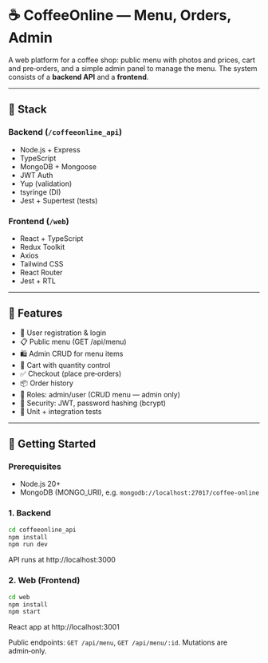 # ☕ CoffeeOnline — Menu, Orders, Admin

A web platform for a coffee shop: public menu with photos and prices, cart and pre‑orders, and a simple admin panel to manage the menu. The system consists of a **backend API** and a **frontend**.

---

## 🔧 Stack

### Backend (`/coffeeonline_api`)
- Node.js + Express
- TypeScript
- MongoDB + Mongoose
- JWT Auth
- Yup (validation)
- tsyringe (DI)
- Jest + Supertest (tests)

### Frontend (`/web`)
- React + TypeScript
- Redux Toolkit
- Axios
- Tailwind CSS
- React Router
- Jest + RTL

---

## 🔐 Features

- 👤 User registration & login
- 📋 Public menu (GET /api/menu)
- 🛍️ Admin CRUD for menu items
- 🛒 Cart with quantity control
- ✅ Checkout (place pre‑orders)
- 📦 Order history
- 👑 Roles: admin/user (CRUD menu — admin only)
- 🔐 Security: JWT, password hashing (bcrypt)
- 🧪 Unit + integration tests

---

## 🚀 Getting Started

### Prerequisites
- Node.js 20+
- MongoDB (MONGO_URI), e.g. `mongodb://localhost:27017/coffee-online`

### 1. Backend
```bash
cd coffeeonline_api
npm install
npm run dev
```
API runs at http://localhost:3000

### 2. Web (Frontend)
```bash
cd web
npm install
npm start
```
React app at http://localhost:3001

Public endpoints: `GET /api/menu`, `GET /api/menu/:id`. Mutations are admin‑only.

